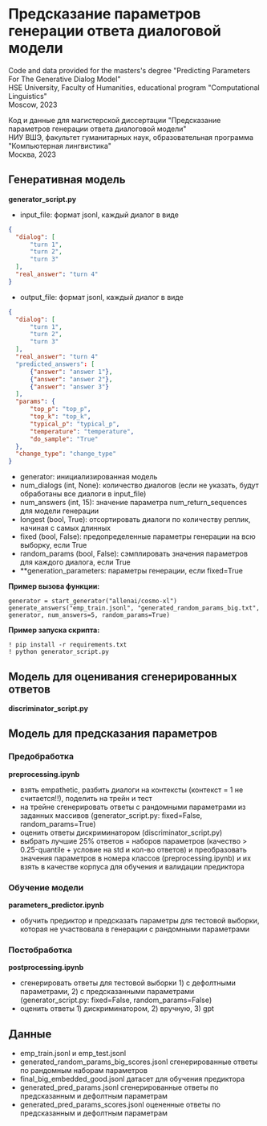 # Предсказание параметров генерации ответа диалоговой модели
Code and data provided for the masters's degree "Predicting Parameters For The Generative Dialog Model"\
HSE University, Faculty of Humanities, educational program "Computational Linguistics"\
Moscow, 2023

Код и данные для магистерской диссертации "Предсказание параметров генерации ответа диалоговой модели"\
НИУ ВШЭ, факультет гуманитарных наук, образовательная программа "Компьютерная лингвистика"\
Москва, 2023

## Генеративная модель
**generator_script.py**
- input_file: формат jsonl, каждый диалог в виде 
```json
{
  "dialog": [
      "turn 1",
      "turn 2",
      "turn 3"
  ],
  "real_answer": "turn 4"
}
```
- output_file: формат jsonl, каждый диалог в виде
```json
{
  "dialog": [
      "turn 1",
      "turn 2",
      "turn 3"
  ],
  "real_answer": "turn 4"
  "predicted_answers": [
      {"answer": "answer 1"},
      {"answer": "answer 2"}, 
      {"answer": "answer 3"}
  ],
  "params": {
      "top_p": "top_p",
      "top_k": "top_k",
      "typical_p": "typical_p",
      "temperature": "temperature",
      "do_sample": "True"
  },
  "change_type": "change_type"
}
```
- generator: инициализированная модель
- num_dialogs (int, None): количество диалогов (если не указать, будут обработаны все диалоги в input_file)
- num_answers (int, 15): значение параметра num_return_sequences для модели генерации
- longest (bool, True): отсортировать диалоги по количеству реплик, начиная с самых длинных
- fixed (bool, False): предопределенные параметры генерации на всю выборку, если True
- random_params (bool, False): сэмплировать значения параметров для каждого диалога, если True
- \*\*generation_parameters: параметры генерации, если fixed=True

**Пример вызова функции:**
```
generator = start_generator("allenai/cosmo-xl")
generate_answers("emp_train.jsonl", "generated_random_params_big.txt", generator, num_answers=5, random_params=True)
```
**Пример запуска скрипта:**
```
! pip install -r requirements.txt
! python generator_script.py
```

## Модель для оценивания сгенерированных ответов
**discriminator_script.py**

## Модель для предсказания параметров
### Предобработка
**preprocessing.ipynb**
- взять empathetic, разбить диалоги на контексты (контекст = 1 не считается!!), поделить на трейн и тест
- на трейне сгенерировать ответы с рандомными параметрами из заданных массивов (generator_script.py: fixed=False, random_params=True)
- оценить ответы дискриминатором (discriminator_script.py)
- выбрать лучшие 25% ответов = наборов параметров (качество > 0.25-quantile + условие на std и кол-во ответов) и преобразовать значения параметров в номера классов (preprocessing.ipynb) и их взять в качестве корпуса для обучения и валидации предиктора
### Обучение модели
**parameters_predictor.ipynb**
- обучить предиктор и предсказать параметры для тестовой выборки, которая не участвовала в генерации с рандомными параметрами
### Постобработка
**postprocessing.ipynb**
- сгенерировать ответы для тестовой выборки 1) с дефолтными параметрами, 2) с предсказанными параметрами (generator_script.py: fixed=False, random_params=False)
- оценить ответы 1) дискриминатором, 2) вручную, 3) gpt

## Данные
- emp_train.jsonl и emp_test.jsonl
- generated_random_params_big_scores.jsonl сгенерированные ответы по рандомным наборам параметров
- final_big_embedded_good.jsonl датасет для обучения предиктора
- generated_pred_params.jsonl сгенерированные ответы по предсказанным и дефолтным параметрам
- generated_pred_params_scores.jsonl оцененные ответы по предсказанным и дефолтным параметрам
